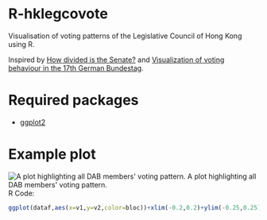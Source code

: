 R-hklegcovote
=============

Visualisation of voting patterns of the Legislative Council of Hong Kong using R.

Inspired by [How divided is the Senate?](http://vikparuchuri.com/blog/how-divided-is-the-senate/) and [Visualization of voting behaviour in the 17th German Bundestag](http://www.joyofdata.de/blog/visualization-of-voting-behaviour-in-the-17th-german-bundestag/).

# Required packages
- [ggplot2](http://ggplot2.org/)


# Example plot
![A plot highlighting all DAB members' voting pattern.](https://raw.githubusercontent.com/yellowcandle/R-hklegcovote/master/Rplot02.png)
A plot highlighting all DAB members' voting pattern.  
R Code: 
```R   
ggplot(dataf,aes(x=v1,y=v2,color=bloc))+xlim(-0.2,0.2)+ylim(-0.25,0.25)+geom_point(alpha=0.3)+geom_point(data=subset(dataf, affi=="DAB"))+theme_bw()  
```

